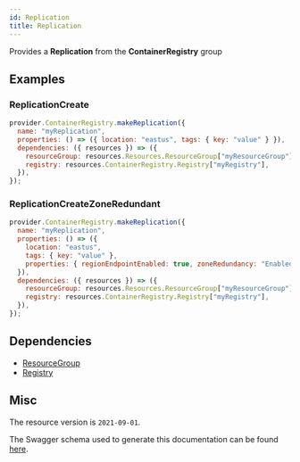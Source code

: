 ```yaml
---
id: Replication
title: Replication
---
```

Provides a **Replication** from the **ContainerRegistry** group
## Examples
### ReplicationCreate
```js
provider.ContainerRegistry.makeReplication({
  name: "myReplication",
  properties: () => ({ location: "eastus", tags: { key: "value" } }),
  dependencies: ({ resources }) => ({
    resourceGroup: resources.Resources.ResourceGroup["myResourceGroup"],
    registry: resources.ContainerRegistry.Registry["myRegistry"],
  }),
});

```

### ReplicationCreateZoneRedundant
```js
provider.ContainerRegistry.makeReplication({
  name: "myReplication",
  properties: () => ({
    location: "eastus",
    tags: { key: "value" },
    properties: { regionEndpointEnabled: true, zoneRedundancy: "Enabled" },
  }),
  dependencies: ({ resources }) => ({
    resourceGroup: resources.Resources.ResourceGroup["myResourceGroup"],
    registry: resources.ContainerRegistry.Registry["myRegistry"],
  }),
});

```
## Dependencies
- [ResourceGroup](../Resources/ResourceGroup.md)
- [Registry](../ContainerRegistry/Registry.md)
## Misc
The resource version is `2021-09-01`.

The Swagger schema used to generate this documentation can be found [here](https://github.com/Azure/azure-rest-api-specs/tree/main/specification/containerregistry/resource-manager/Microsoft.ContainerRegistry/stable/2021-09-01/containerregistry.json).

